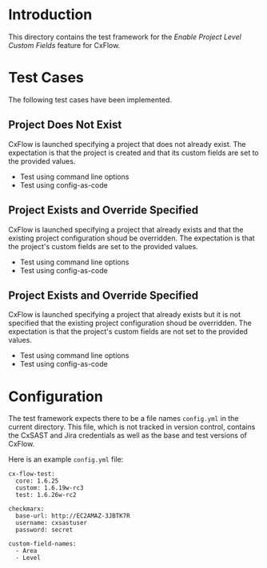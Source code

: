 # Introduction

This directory contains the test framework for the *Enable Project
Level Custom Fields* feature for CxFlow.

# Test Cases

The following test cases have been implemented.

## Project Does Not Exist

CxFlow is launched specifying a project that does not already
exist. The expectation is that the project is created and that its
custom fields are set to the provided values.

- Test using command line options
- Test using config-as-code

## Project Exists and Override Specified

CxFlow is launched specifying a project that already exists and that
the existing project configuration shoud be overridden. The
expectation is that the project's custom fields are set to the
provided values.

- Test using command line options
- Test using config-as-code

## Project Exists and Override Specified

CxFlow is launched specifying a project that already exists but it is
not specified that the existing project configuration shoud be
overridden. The expectation is that the project's custom fields are
not set to the provided values.

- Test using command line options
- Test using config-as-code

# Configuration

The test framework expects there to be a file names `config.yml` in
the current directory. This file, which is not tracked in version
control, contains the CxSAST and Jira credentials as well as the base
and test versions of CxFlow.

Here is an example `config.yml` file:

```
cx-flow-test:
  core: 1.6.25
  custom: 1.6.19w-rc3
  test: 1.6.26w-rc2

checkmarx:
  base-url: http://EC2AMAZ-3JBTK7R
  username: cxsastuser
  password: secret

custom-field-names:
  - Area
  - Level
```


